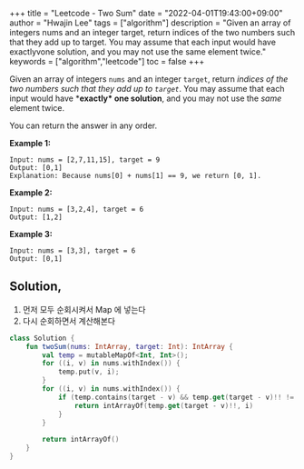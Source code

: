 +++
title = "Leetcode - Two Sum"
date = "2022-04-01T19:43:00+09:00"
author = "Hwajin Lee"
tags = ["algorithm"]
description = "Given an array of integers nums and an integer target, return indices of the two numbers such that they add up to target. You may assume that each input would have exactlyvone solution, and you may not use the same element twice."
keywords = ["algorithm","leetcode"]
toc = false
+++

Given an array of integers `nums` and an integer `target`, return *indices of the two numbers such that they add up to `target`*. You may assume that each input would have ***exactly\* one solution**, and you may not use the *same* element twice.

You can return the answer in any order.

**Example 1:**

```
Input: nums = [2,7,11,15], target = 9
Output: [0,1]
Explanation: Because nums[0] + nums[1] == 9, we return [0, 1].
```

**Example 2:**

```
Input: nums = [3,2,4], target = 6
Output: [1,2]
```

**Example 3:**

```
Input: nums = [3,3], target = 6
Output: [0,1]
```



## Solution,

1. 먼저 모두 순회시켜서 Map 에 넣는다
2. 다시 순회하면서 계산해본다

```kotlin
class Solution {
    fun twoSum(nums: IntArray, target: Int): IntArray {
        val temp = mutableMapOf<Int, Int>();
        for ((i, v) in nums.withIndex()) {
            temp.put(v, i);
        }
        for ((i, v) in nums.withIndex()) {
            if (temp.contains(target - v) && temp.get(target - v)!! != i) {
                return intArrayOf(temp.get(target - v)!!, i)
            }
        }
        
        return intArrayOf()
    }
}
```